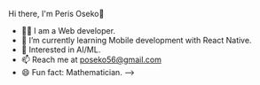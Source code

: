  Hi there, I'm Peris Oseko👋
- 👩‍💻 I am a Web developer.
- 🏫 I’m currently learning Mobile development with React Native.
- 👯 Interested in AI/ML.
- 📫 Reach me at poseko56@gmail.com
- 😄 Fun fact: Mathematician.
-->
